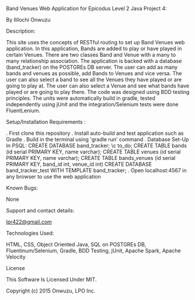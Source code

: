 Band Venues Web Application for Epicodus Level 2 Java Project 4:

By Ililochi Onwuzu

Description:

This site uses the concepts of RESTful routing to set up Band Venues web application. In this application, Bands are added to play or have played in certain Venues. There are two classes Band and Venue with a many to many relationship association. The application is backed with a database (band_tracker) on the POSTGREs DB server. The user can add as many bands and venues as possible, add Bands to Venues and vice versa. The user can also select a band to see all the Venues they have played or are going to play at. The user can also select a Venue and see what bands have played or are going to play there. The code was designed using BDD testing principles. The units were automatically build in gradle, tested independently using jUnit and the integration/Selenium tests were done FluentLenium.

Setup/Installation Requirements :

. First clone this repository
. Install auto-build and test application such as Gradle
. Build in the terminal using 'gradle run' command
. Database Set-Up
  In PSQL:
  CREATE DATABASE band_tracker;
  \c to_do;
  CREATE TABLE bands (id serial PRIMARY KEY, name varchar);
  CREATE TABLE venues (id serial PRIMARY KEY, name varchar);
  CREATE TABLE bands_venues (id serial PRIMARY KEY, band_id int, venue_id int)
  CREATE DATABASE band_tracker_test WITH TEMPLATE band_tracker;
. Open localhost:4567 in any browser to use the web application

Known Bugs:

None

Support and contact details:

lpr422@gmail.com

Technologies Used:

HTML, CSS, Object Oriented Java, SQL on POSTGREs DB, Fluentinum/Selenium, Gradle, BDD Testing, jUnit, Apache Spark, Apache Velocity

License

This Software Is Licensed Under MIT.

Copyright (c) 2015 Onwuzu, LPO Inc.
